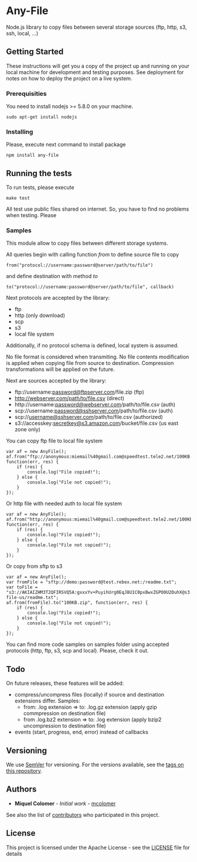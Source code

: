 # Any-File

Node.js library to copy files between several storage sources (ftp, http, s3, ssh, local, ...)

## Getting Started

These instructions will get you a copy of the project up and running on your local machine for development and testing purposes. See deployment for notes on how to deploy the project on a live system.

### Prerequisities

You need to install nodejs >= 5.8.0 on your machine.

```
sudo apt-get install nodejs
```

### Installing

Please, execute next command to install package

```
npm install any-file
```

## Running the tests

To run tests, please execute

```
make test
```

All test use public files shared on internet. So, you have to find no problems when testing.
Please

### Samples

This module allow to copy files between different storage systems.

All queries begin with calling function *from* to define source file to copy

```
from("protocol://username:password@server/path/to/file")
```

and define destination with method *to*

```
to("protocol://username:password@server/path/to/file", callback)
```

Next protocols are accepted by the library:
* ftp
* http (only download)
* scp
* s3 
* local file system

Additionally, if no protocol schema is defined, local system is assumed. 

No file format is considered when transmiting. No file contents modification is applied when copying file from source to destination.
Compression transformations will be applied on the future.

Next are sources accepted by the library:

* ftp://username:password@ftpserver.com/file.zip (ftp)
* http://webserver.com/path/to/file.csv (direct)
* http://username:password@webserver.com/path/to/file.csv (auth)
* scp://username:password@sshserver.com/path/to/file.csv (auth)
* scp://username@sshserver.com/path/to/file.csv (authorized)
* s3://accesskey:secretkey@s3.amazon.com/bucket/file.csv (us east zone only)

You can copy ftp file to local file system
```
var af = new AnyFile();
af.from("ftp://anonymous:miemail%40gmail.com@speedtest.tele2.net/100KB.zip").to("100KB.zip", function(err, res) {
	if (res) {
		console.log("File copied!");
	} else {
		console.log("File not copied!");
	}
});
```

Or http file with needed auth to local file system
```
var af = new AnyFile();
af.from("http://anonymous:miemail%40gmail.com@speedtest.tele2.net/100KB.zip").to("100KB.zip", function(err, res) {
	if (res) {
		console.log("File copied!");
	} else {
		console.log("File not copied!");
	}
});
```

Or copy from sftp to s3 
```
var af = new AnyFile();
var fromFile = "sftp://demo:password@test.rebex.net:/readme.txt";
var toFile = "s3://AKIAIZHM3T2QFIRSVQ5A:gxxxYv+PuyihUrg0EqJ8U1C0pxBwxZGPO0U2DuhX@s3.amazon.com/any-file-us/readme.txt";
af.from(fromFile).to("100KB.zip", function(err, res) {
	if (res) {
		console.log("File copied!");
	} else {
		console.log("File not copied!");
	}
});
```

You can find more code samples on samples folder using accepted protocols (http, ftp, s3, scp and local). Please, check it out.

## Todo

On future releases, these features will be added:
- compress/uncompress files (locally) if source and destination extensions differ. Samples: 
	- from: .log extension => to: .log.gz extension (apply gzip commpression on destination file)
	- from .log.bz2 extension => to: .log extension (apply bzip2 uncompression to destination file)
- events (start, progress, end, error) instead of callbacks

## Versioning

We use [SemVer](http://semver.org/) for versioning. For the versions available, see the [tags on this repository](https://github.com/your/project/tags). 

## Authors

* **Miquel Colomer** - *Initial work* - [mcolomer](https://github.com/mcolomer)

See also the list of [contributors](https://github.com/mcolomer/any-file/contributors) who participated in this project.

## License

This project is licensed under the Apache License - see the [LICENSE](LICENSE) file for details

